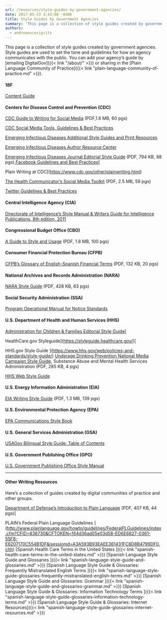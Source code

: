 ```yaml
---
url: /resources/style-guides-by-government-agencies/
date: 2017-05-23 3:43:08 -0400
title: Style Guides by Government Agencies
summary: 'This page is a collection of style guides created by government agencies. Style guides are used to set the tone and guidelines for how an agency communicates with the public. You can add your agency&#8217;s guide by emailing DigitalGov or sharing in the Plain Language Community of Practice. 18F Content Guide Centers for Disease Control and Prevention (CDC)'
authors:
  - andreanocesigritz
---
```


This page is a collection of style guides created by government agencies. Style guides are used to set the tone and guidelines for how an agency communicates with the public. You can add your agency&#8217;s guide by [emailing DigitalGov]({{< link "/about/" >}}) or sharing in the [Plain Language Community of Practice]({{< link "plain-language-community-of-practice.md" >}}).

#### 18F

[Content Guide](https://content-guide.18f.gov/)

#### Centers for Disease Control and Prevention (CDC)

[CDC Guide to Writing for Social Media](https://www.cdc.gov/socialmedia/tools/guidelines/guideforwriting.html) (PDF,1.6 MB, 60 pgs)
  
[CDC Social Media Tools, Guidelines & Best Practices](https://www.cdc.gov/socialmedia/tools/guidelines/)
  
[Emerging Infectious Diseases Additional Style Guides and Print Resources](https://wwwnc.cdc.gov/eid/page/additional-style-guides-and-print-resources)
  
[Emerging Infectious Diseases Author Resource Center](https://wwwnc.cdc.gov/eid/page/author-resource-center)
  
[Emerging Infectious Diseases Journal Editorial Style Guide](https://wwwnc.cdc.gov/eid/pdfs/StyleGuide.pdf) (PDF, 794 KB, 88 pgs)[
  ](https://www.cdc.gov/other/plainwriting.html) [Facebook Guidelines and Best Practices](https://www.cdc.gov/socialmedia/tools/guidelines/facebook-guidelines.html)[
  
Plain Writing at CDC](https://www.cdc.gov/other/plainwriting.html)
  
[The Health Communicator’s Social Media Toolkit](https://www.cdc.gov/socialmedia/tools/guidelines/socialmediatoolkit.html) (PDF, 2.5 MB, 59 pgs)
  
[Twitter Guidelines & Best Practices](https://www.cdc.gov/socialmedia/tools/guidelines/twitter.html)

#### Central Intelligence Agency (CIA)

[Directorate of Intelligence’s Style Manual & Writers Guide for Intelligence Publications, 8th edition, 2011](https://www.scribd.com/doc/233259974/Directorate-of-Intelligence-Style-Manual-Writers-Guide-for-Intelligence-Publications-Eighth-Edition-2011)

#### Congressional Budget Office (CBO)

[A Guide to Style and Usage](http://www.cbo.gov/sites/default/files/cbofiles/attachments/44975-StyleGuide.pdf) (PDF, 1.8 MB, 100 pgs)

#### Consumer Financial Protection Bureau (CFPB)

[CFPB&#8217;s Glossary of English-Spanish Financial Terms](https://s3.amazonaws.com/files.consumerfinance.gov/f/201510_cfpb_spanish-style-guide-glossary.pdf) (PDF, 132 KB, 20 pgs)

#### National Archives and Records Administration (NARA)

[NARA Style Guide](https://www.archives.gov/files/open/plain-writing/style-guide.pdf) (PDF, 428 KB, 63 pgs)

#### Social Security Administration (SSA)

[Program Operational Manual for Notice Standards](https://secure.ssa.gov/apps10/poms.nsf/lnx/0900610000)

#### U.S. Department of Health and Human Services (HHS)

[Administration for Children & Families Editorial Style Guide](https://www.acf.hhs.gov/digital-toolbox/content/editorial-style-guide)[
  
HealthCare.gov Styleguide](https://styleguide.healthcare.gov/)[
  
HHS.gov Style Guide
  ](https://www.hhs.gov/web/policies-and-standards/style-guide/) [Underage Drinking Prevention National Media Campaign Style Guide](https://www.samhsa.gov/sites/default/files/uad_campaign_style_guide.pdf), Substance Abuse and Mental Health Services Administration (PDF, 285 KB, 4 pgs)
  
[HHS Web Style Guide](https://www.hhs.gov/web/policies-and-standards/web-style-guide/)

#### U.S. Energy Information Administration (EIA)

[EIA Writing Style Guide](https://www.eia.gov/about/eiawritingstyleguide.pdf) (PDF, 1.3 MB, 139 pgs)

#### U.S. Environmental Protection Agency (EPA)

[EPA Communications Style Book](https://www.epa.gov/stylebook)

#### U.S. General Services Administration (GSA)

[USAGov Bilingual Style Guide: Table of Contents](https://www.usa.gov/style-guide/table-of-contents)

#### U.S. Government Publishing Office (GPO)

[U.S. Government Publishing Office Style Manual](https://www.gpo.gov/fdsys/search/pagedetails.action?collectionCode=GPO&granuleId=&packageId=GPO-STYLEMANUAL-2016)

* * *

#### Other Writing Resources

Here&#8217;s a collection of guides created by digital communities of practice and other groups.

[Department of Defense&#8217;s Introduction to Plain Language](http://www.dtic.mil/whs/directives/plainlanguage/PlainLanguageCourse.pdf) (PDF, 407 KB, 44 pgs)[
  
PLAIN&#8217;s Federal Plain Language Guidelines
  ](http://www.plainlanguage.gov/howto/guidelines/FederalPLGuidelines/index.cfm?CFID=838730&CFTOKEN=f64d36ad05e03d58-ED6E6827-0361-55F8-E6207170C554B1DF&jsessionid=A3A593B93EAEE361431FC8D8B4799DF0.chh) [Spanish Health Care Terms in the United States
  ]({{< link "spanish-health-care-terms-in-the-united-states.md" >}}) [Spanish Language Style Guide and Glossaries
  ]({{< link "spanish-language-style-guide-and-glossaries.md" >}}) [Spanish Language Style Guide & Glossaries: Frequently Mistranslated English Terms
  ]({{< link "spanish-language-style-guide-glossaries-frequently-mistranslated-english-terms.md" >}}) [Spanish Language Style Guide and Glossaries: Grammar
  ]({{< link "spanish-language-style-guide-and-glossaries-grammar.md" >}}) [Spanish Language Style Guide & Glossaries: Information Technology Terms
  ]({{< link "spanish-language-style-guide-glossaries-information-technology-terms.md" >}}) [Spanish Language Style Guide & Glossaries: Internet Resources]({{< link "spanish-language-style-guide-glossaries-internet-resources.md" >}})
